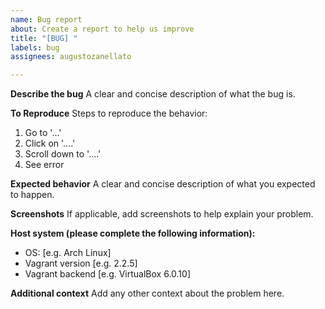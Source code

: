 ```yaml
---
name: Bug report
about: Create a report to help us improve
title: "[BUG] "
labels: bug
assignees: augustozanellato

---
```


**Describe the bug**
A clear and concise description of what the bug is.

**To Reproduce**
Steps to reproduce the behavior:
1. Go to '...'
2. Click on '....'
3. Scroll down to '....'
4. See error

**Expected behavior**
A clear and concise description of what you expected to happen.

**Screenshots**
If applicable, add screenshots to help explain your problem.

**Host system (please complete the following information):**
 - OS: [e.g. Arch Linux]
 - Vagrant version [e.g. 2.2.5]
 - Vagrant backend [e.g. VirtualBox 6.0.10]

**Additional context**
Add any other context about the problem here.
